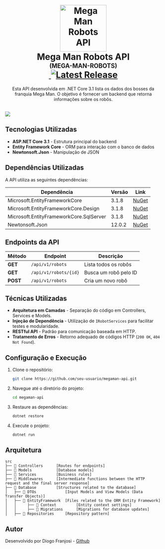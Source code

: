 <h1 align="center">
  <br />
  <img
    src="./_docs/assets/icon.png"
    alt="Mega Man Robots API"
    width="150"
  />
  <br />
  <b>Mega Man Robots API</b>
  <br />
  <sub
    ><sup><b>(MEGA-MAN-ROBOTS)</b></sup></sub
  >
  <br />
  <a
    href="https://github.com/DiogoFranjosi/MegaApiDotnetCore/actions/workflows/build.yml"
  >
    <img
      src="https://github.com/DiogoFranjosi/MegaApiDotnetCore/actions/workflows/build.yml/badge.svg"
      alt=""
    />
  </a>
  <a href="https://github.com/DiogoFranjosi/MegaApiDotnetCore/releases/latest">
    <img
      src="https://img.shields.io/github/v/release/felipeAguiarCode/MegaApiDotnetCore"
      alt="Latest Release"
    />
  </a>
</h1>

<p align="center">
  Esta API desenvolvida em .NET Core 3.1 lista os dados dos bosses da franquia Mega Man. O objetivo é fornecer um backend que retorna informações sobre os robôs.
  <br />
</p>

<p align="cente

<p align="center">
  <br />
  <img src="./_docs/assets/carbon.png" />
</p>

## Tecnologias Utilizadas

- **ASP.NET Core 3.1** - Estrutura principal do backend
- **Entity Framework Core** - ORM para interação com o banco de dados
- **Newtonsoft.Json** - Manipulação de JSON


## Dependências Utilizadas

A API utiliza as seguintes dependências:

| Dependência | Versão | Link |
|-------------|---------|------|
| Microsoft.EntityFrameworkCore | 3.1.8 | [NuGet](https://www.nuget.org/packages/Microsoft.EntityFrameworkCore/) |
| Microsoft.EntityFrameworkCore.Design | 3.1.8 | [NuGet](https://www.nuget.org/packages/Microsoft.EntityFrameworkCore.Design/) |
| Microsoft.EntityFrameworkCore.SqlServer | 3.1.8 | [NuGet](https://www.nuget.org/packages/Microsoft.EntityFrameworkCore.SqlServer/) |
| Newtonsoft.Json | 12.0.2 | [NuGet](https://www.nuget.org/packages/Newtonsoft.Json/) |

## Endpoints da API

| Método | Endpoint | Descrição |
|--------|---------|------------|
| **GET** | `/api/v1/robots` | Lista todos os robôs |
| **GET** | `/api/v1/robots/{id}` | Busca um robô pelo ID |
| **POST** | `/api/v1/robots` | Cria um novo robô |

## Técnicas Utilizadas

- **Arquitetura em Camadas** - Separação do código em Controllers, Services e Models.
- **Injeção de Dependência** - Utilização de `IRobotServices` para facilitar testes e modularidade.
- **RESTful API** - Padrão para comunicação baseada em HTTP.
- **Tratamento de Erros** - Retorno adequado de códigos HTTP (`200 OK`, `404 Not Found`).

## Configuração e Execução

1. Clone o repositório:
   ```sh
   git clone https://github.com/seu-usuario/megaman-api.git
   ```
2. Navegue até o diretório do projeto:
   ```sh
   cd megaman-api
   ```
3. Restaure as dependências:
   ```sh
   dotnet restore
   ```
4. Execute o projeto:
   ```sh
   dotnet run
   ```

## Arquitetura

```🌐
src
├── 📂 Controllers      [Routes for endpoints]
├── 📂 Models           [Database models]
├── 📂 Services         [Business rules]
├── 📂 Middlewares      [Intermediate functions between the HTTP request and the final server response]
├── 📂 Database         [Structures related to the database]
│   ├── 📂 DTOs             [Input Models and View Models (Data Transfer Objects)]
│   ├── 📂 EntityFramework  [Files related to the ORM Entity Framework]
│   │     ├── 📂 Context         [Entity context settings]
│   │     ├── 📂 Migrations      [Migrations for database updates]
│   ├── 📂 Repositories     [Repository pattern]
```

## Autor

 Desenvolvido por Diogo Franjosi - [Github](https://github.com/DiogoFranjosi)

